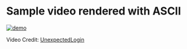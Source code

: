 # Sample video rendered with ASCII
[![demo](https://github.com/theeemanuel/ascii/blob/main/video%20rendering%20in%20ascii/samples/sphere_ASCII.gif)](https://youtu.be/I6cgca4Mmcc)

Video Credit: [UnexpectedLogin](https://www.youtube.com/watch?v=I6cgca4Mmcc)
